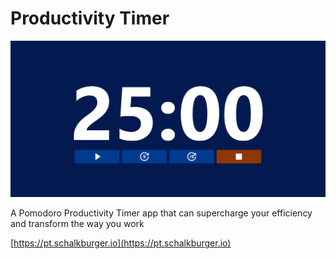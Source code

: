 # Productivity Timer

![Screenshot of the Productivity Timer app](Productivity-Timer-Screenshot.png)

A Pomodoro Productivity Timer app that can supercharge your efficiency and transform the way you work

[https://pt.schalkburger.io](https://pt.schalkburger.io)
